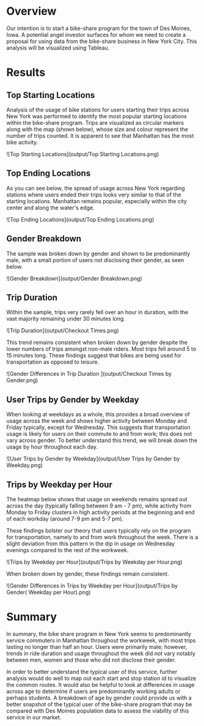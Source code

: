 # Overview
Our intention is to start a bike-share program for the town of Des Moines,  Iowa. A potential angel investor surfaces for whom we need to create a proposal for using data from the bike-share business in New York City. This analysis will be visualized using Tableau. 

# Results
## Top Starting Locations
Analysis of the usage of bike stations for users starting their trips across New York was performed to identify the most popular starting locations within the bike-share program. Trips are visualized as circular markers along with the map (shown below), whose size and colour represent the number of trips counted. It is apparent to see that Manhattan has the most bike activity.

![Top Starting Locations](output/Top Starting Locations.png)
## Top Ending Locations
As you can see below, the spread of usage across New York regarding stations where users ended their trips looks very similar to that of the starting locations. Manhattan remains popular, especially within the city center and along the water's edge. 

![Top Ending Locations](output/Top Ending Locations.png)
## Gender Breakdown 
The sample was broken down by gender and shown to be predominantly male, with a small portion of users not disclosing their gender, as seen below. 

![Gender Breakdown](output/Gender Breakdown.png)
## Trip Duration
Within the sample, trips very rarely fell over an hour in duration, with the vast majority remaining under 30 minutes long. 

![Trip Duration](output/Checkout Times.png)

This trend remains consistent when broken down by gender despite the lower numbers of trips amongst non-male riders. Most trips fell around 5 to 15 minutes long. These findings suggest that bikes are being used for transportation as opposed to leisure.

![Gender Differences in Trip Duration ](output/Checkout Times by Gender.png)

## User Trips by Gender by Weekday

When looking at weekdays as a whole, this provides a broad overview of usage across the week and shows higher activity between Monday and Friday typically, except for Wednesday. This suggests that transportation usage is likely for users on their commute to and from work; this does not vary across gender. To better understand this trend, we will break down the usage by hour throughout each day. 

![User Trips by Gender by Weekday](output/User Trips by Gender by Weekday.png)

## Trips by Weekday per Hour

The heatmap below shows that usage on weekends remains spread out across the day (typically falling between 9 am - 7 pm), while activity from Monday to Friday clusters in high activity periods at the beginning and end of each workday (around 7-9 pm and 5-7 pm). 

These findings bolster our theory that users typically rely on the program for transportation, namely to and from work throughout the week. There is a slight deviation from this pattern in the dip in usage on Wednesday evenings compared to the rest of the workweek.

![Trips by Weekday per Hour](output/Trips by Weekday per Hour.png)

When broken down by gender, these findings remain consistent.

![Gender Differences in Trips by Weekday per Hour](output/Trips by Gender( Weekday per Hour).png)


# Summary
In summary, the bike share program in New York seems to predominantly service commuters in Manhattan throughout the workweek, with most trips lasting no longer than half an hour. Users were primarily male; however, trends in ride duration and usage throughout the week did not vary notably between men, women and those who did not disclose their gender. 

In order to better understand the typical user of this service, further analysis would do well to map out each start and stop station id to visualize the common routes. It would also be helpful to look at differences in usage across age to determine if users are predominantly working adults or perhaps students. A breakdown of age by gender could provide us with a better snapshot of the typical user of the bike-share program that may be compared with Des Moines population data to assess the viability of this service in our market. 